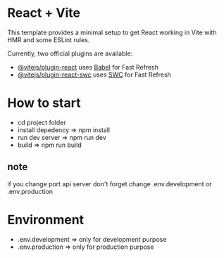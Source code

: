 # React + Vite

This template provides a minimal setup to get React working in Vite with HMR and some ESLint rules.

Currently, two official plugins are available:

- [@vitejs/plugin-react](https://github.com/vitejs/vite-plugin-react/blob/main/packages/plugin-react/README.md) uses [Babel](https://babeljs.io/) for Fast Refresh
- [@vitejs/plugin-react-swc](https://github.com/vitejs/vite-plugin-react-swc) uses [SWC](https://swc.rs/) for Fast Refresh

# How to start
- cd project folder
- install depedency => npm install
- run dev server => npm run dev
- build => npm run build


## note
if you change port api server don't forget change .env.development or .env.production


# Environment
- .env.development => only for development purpose
- .env.production => only for production purpose